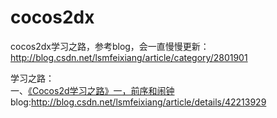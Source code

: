 # cocos2dx
cocos2dx学习之路，参考blog，会一直慢慢更新：
http://blog.csdn.net/lsmfeixiang/article/category/2801901

学习之路：<br />
一、[《Cocos2d学习之路》一，前序和闹钟](https://github.com/teffy/cocos2dx/tree/master/Clock)<br /> 
blog:http://blog.csdn.net/lsmfeixiang/article/details/42213929
